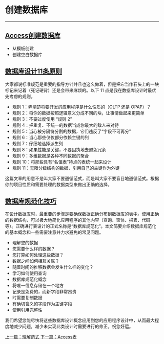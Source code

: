 # 创建数据库
---
## [Access创建数据库](https://www.yiibai.com/access/ms_access_create_database.html)
- 从模板创建
- 创建空白数据库

## [数据库设计11条原则](https://www.cnblogs.com/ningskyer/articles/5632017.html)
大家都说标准规范是重要的指导方针并且也这么做着，但是把它当作石头上的一块标记来记着（死记硬背）还是会带来麻烦的。以下 11 点是我在数据库设计时最优先考虑的规则。
- 规则 1：弄清楚将要开发的应用程序是什么性质的（OLTP 还是 OPAP）？
- 规则 2：将你的数据按照逻辑意义分成不同的块，让事情做起来更简单
- 规则 3：不要过度使用 “规则 2”
- 规则 4：把重复、不统一的数据当成你最大的敌人来对待
- 规则 5：当心被分隔符分割的数据，它们违反了“字段不可再分”
- 规则 6：当心那些仅仅部分依赖主键的列
- 规则 7：仔细地选择派生列
- 规则 8：如果性能是关键，不要固执地去避免冗余
- 规则 9：多维数据是各种不同数据的聚合
- 规则 10：将那些具有“名值表”特点的表统一起来设计
- 规则 11：无限分级结构的数据，引用自己的主键作为外键

这篇文章的用意不是叫大家不要遵循范式，而是叫大家不要盲目地遵循范式。根据你的项目性质和需要处理的数据类型来做出正确的选择。
## [数据库规范化技巧](http://www.51zixue.net/ACCESS/13527.html)
在设计数据库时，最重要的步骤是要确保数据正确分布到数据库的表中。使用正确的数据结构，可以极大地简化应用程序的其他内容（查询、窗体、报表、代码等）。正确进行表设计的正式名称是“数据库规范化”。本文简要介绍数据库规范化的基本概念和一些需要注意并力求避免的常见问题。
- 理解您的数据
- 您需要什么样的数据？
- 您打算如何处理这些数据？
- 数据之间如何相互关联？
- 随着时间的推移数据会发生什么样的变化？
- 学习如何使用查询
- 数据库规范化概念
- 将唯一信息存储在一个地方
- 记录是免费的，而新字段非常昂贵
- 时需要复制数据
- 有确切含义的字段作为主键字段
- 使用引用完整性

我们希望您能尽快将这些数据库设计概念应用到您的应用程序设计中，从而最大程度地减少问题，减少未实现此类设计时需要进行的修正。祝您好运。

[上一篇：理解范式]() [下一篇：Access表]()
